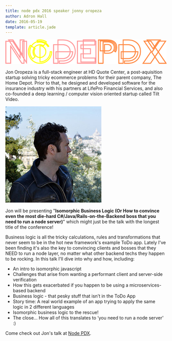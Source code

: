 ```yaml
---
title: node pdx 2016 speaker jonny oropeza
author: Adron Hall
date: 2016-05-19
template: article.jade
---
```

![Node PDX 2016](nodepdx-2016-logo.png)

Jon Oropeza is a full-stack engineer at HD Quote Center, a post-aquisition startup solving tricky ecommerce problems for their parent company, The Home Depot. Prior to that, he designed and developed software for the insurance industry with his partners at LifePro Financial Services, and also co-founded a deep learning / computer vision oriented startup called Tilt Video.

<span class="more"></span>

<img src="jon.jpg" class="image float-right" />

Jon will be presenting "<strong>Isomorphic Business Logic (Or How to convince even the most die-hard C#/Java/Rails-on-the-Backend boss that you need to run a node server)</strong>" which might just be the talk with the longest title of the conference!

Business logic is all the tricky calculations, rules and transformations that never seem to be in the hot new framework's example ToDo app. Lately I've been finding it's also the key to convincing clients and bosses that they NEED to run a node layer, no matter what other backend techs they happen to be rocking. In this talk I'll dive into why and how, including:

* An intro to isomorphic javascript
* Challenges that arise from wanting a performant client and server-side verification
* How this gets exacerbated if you happen to be using a microservices-based backend
* Business logic - that pesky stuff that isn’t in the ToDo App
* Story time: A real world example of an app trying to apply the same logic in 2 different languages
* Isomorphic business logic to the rescue!
* The close... How all of this translates to ‘you need to run a node server' :)

Come check out Jon's talk at <a href="http://nodepdx.org/#tickets" target="_blank">Node PDX</a>.